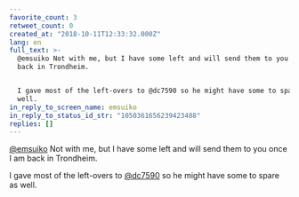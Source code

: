 ```yaml
---
favorite_count: 3
retweet_count: 0
created_at: "2018-10-11T12:33:32.000Z"
lang: en
full_text: >-
  @emsuiko Not with me, but I have some left and will send them to you once I am
  back in Trondheim. 


  I gave most of the left-overs to @dc7590 so he might have some to spare as
  well.
in_reply_to_screen_name: emsuiko
in_reply_to_status_id_str: "1050361656239423488"
replies: []
---
```


[@emsuiko](https://twitter.com/emsuiko) Not with me, but I have some left and
will send them to you once I am back in Trondheim.

I gave most of the left-overs to [@dc7590](https://twitter.com/dc7590) so he
might have some to spare as well.
